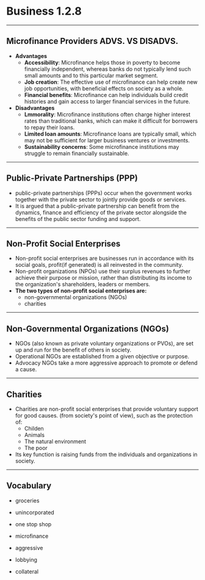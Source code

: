# Business 1.2.8
---
## Microfinance Providers ADVS. VS DISADVS.
+ **Advantages**
  + **Accessibility**: Microfinance helps those in poverty to become financially independent, whereas banks do not typically lend such small amounts and to this particular market segment.
  + **Job creation**: The effective use of microfinance can help create new job opportunities, with beneficial effects on society as a whole.
  + **Financial benefits**: Microfinance can help individuals build credit histories and gain access to larger financial services in the future.
+ **Disadvantages**
  + **Lmmorality**: Microfinance institutions often charge higher interest rates than traditional banks, which can make it difficult for borrowers to repay their loans.
  + **Limited loan amounts**: Microfinance loans are typically small, which may not be  sufficient for larger business ventures or investments.
  + **Sustainability concerns**: Some microfinance institutions may struggle to remain financially sustainable.
---
## Public-Private Partnerships (PPP)
+ public-private partnerships (PPPs) occur when the government works together with the private sector to jointly provide goods or services.
+ It is argued that a public-private partnership can benefit from the dynamics, finance and efficiency of the private sector alongside the benefits of the public sector funding and support.
---
## Non-Profit Social Enterprises
+ Non-profit social enterprises are businesses run in accordance with its social goals, profit(if generated) is all reinvested in the community.
+ Non-profit organizations (NPOs) use their surplus revenues to further achieve their purpose or mission, rather than distributing its income to the organization's shareholders, leaders or members.
+ **The two types of non-profit social enterprises are:**
    + non-governmental organizations (NGOs)
    + charities
---
## Non-Governmental Organizations (NGOs)
+ NGOs (also known as private voluntary organizations or PVOs), are set up and run for the benefit of others in society.
+ Operational NGOs are established from a given objective or purpose.
+ Advocacy NGOs take a more aggressive approach to promote or defend a cause.
---
## Charities
+ Charities are non-profit social enterprises that provide voluntary support for good causes.
(from society's point of view), such as the protection of:
  + Childen
  + Animals
  + The natural environment
  + The poor
+ Its key function is raising funds from the individuals and organizations in society.
---

## Vocabulary
+ groceries
+ unincorporated
+ one stop shop
+ microfinance
+ aggressive
+ lobbying

+ collateral
